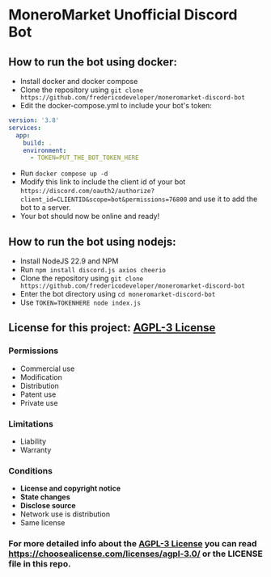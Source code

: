 # MoneroMarket Unofficial Discord Bot
## How to run the bot using docker:
- Install docker and docker compose
- Clone the repository using `git clone https://github.com/fredericodeveloper/moneromarket-discord-bot`
- Edit the docker-compose.yml to include your bot's token:
```yaml
version: '3.8'
services:
  app:
    build: .
    environment:
      - TOKEN=PUT_THE_BOT_TOKEN_HERE
```
- Run `docker compose up -d`
- Modify this link to include the client id of your bot `https://discord.com/oauth2/authorize?client_id=CLIENTID&scope=bot&permissions=76800` and use it to add the bot to a server.
- Your bot should now be online and ready!

## How to run the bot using nodejs:
- Install NodeJS 22.9 and NPM
- Run `npm install discord.js axios cheerio`
- Clone the repository using `git clone https://github.com/fredericodeveloper/moneromarket-discord-bot`
- Enter the bot directory using `cd moneromarket-discord-bot`
- Use `TOKEN=TOKENHERE node index.js`

## License for this project: [AGPL-3 License](https://choosealicense.com/licenses/agpl-3.0/)

### Permissions
- Commercial use
- Modification
- Distribution
- Patent use
- Private use

### Limitations
- Liability
- Warranty

### Conditions
- **License and copyright notice**
- **State changes**
- **Disclose source**
- Network use is distribution
- Same license

### For more detailed info about the [AGPL-3 License](https://choosealicense.com/licenses/agpl-3.0/) you can read https://choosealicense.com/licenses/agpl-3.0/ or the LICENSE file in this repo.